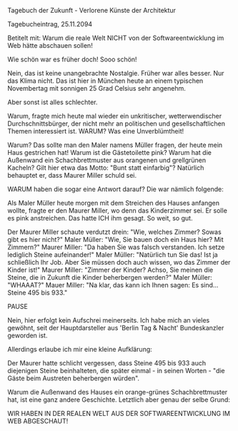 Tagebuch der Zukunft - Verlorene Künste der Architektur

Tagebucheintrag, 25.11.2094

Betitelt mit: Warum die reale Welt NICHT von der Softwareentwicklung im Web hätte abschauen sollen!

Wie schön war es früher doch! Sooo schön!

Nein, das ist keine unangebrachte Nostalgie. Früher war alles besser. Nur das Klima nicht. Das ist hier in München heute an einem typischen Novembertag mit sonnigen 25 Grad Celsius sehr angenehm.

Aber sonst ist alles schlechter.

Warum, fragte mich heute mal wieder ein unkritischer, wetterwendischer Durchschnittsbürger, der nicht mehr an politischen und gesellschaftlichen Themen interessiert ist. WARUM? Was eine Unverblümtheit!

Warum? Das sollte man den Maler namens Müller fragen, der heute mein Haus gestrichen hat! Warum ist die Gästetoilette pink? Warum hat die Außenwand ein Schachbrettmuster aus orangenen und grellgrünen Kacheln? Gilt hier etwa das Motto: "Bunt statt einfarbig"? Natürlich behauptet er, dass Maurer Miller schuld sei.

WARUM haben die sogar eine Antwort darauf? Die war nämlich folgende:

Als Maler Müller heute morgen mit dem Streichen des Hauses anfangen wollte, fragte er den Maurer Miller, wo denn das Kinderzimmer sei. Er solle es pink anstreichen. Das hatte ICH ihm gesagt. So weit, so gut.

Der Maurer Miller schaute verdutzt drein: "Wie, welches Zimmer? Sowas gibt es hier nicht?"
Maler Müller: "Wie, Sie bauen doch ein Haus hier? Mit Zimmern?"
Maurer Miller: "Da haben Sie was falsch verstanden. Ich setze lediglich Steine aufeinander!"
Maler Müller: "Natürlich tun Sie das! Ist ja schließlich Ihr Job. Aber Sie müssen doch auch wissen, wo das Zimmer der Kinder ist!"
Maurer Miller: "Zimmer der Kinder? Achso, Sie meinen die Steine, die in Zukunft die Kinder beherbergen werden?"
Maler Müller: "WHAAAT?"
Mauer Miller: "Na klar, das kann ich Ihnen sagen: Es sind... Steine 495 bis 933."

PAUSE

Nein, hier erfolgt kein Aufschrei meinerseits. Ich habe mich an vieles gewöhnt, seit der Hauptdarsteller aus 'Berlin Tag & Nacht' Bundeskanzler geworden ist.

Allerdings erlaube ich mir eine kleine Aufklärung:

Der Maurer hatte schlicht vergessen, dass Steine 495 bis 933 auch diejenigen Steine beinhalteten, die später einmal - in seinen Worten - "die Gäste beim Austreten beherbergen würden".

Warum die Außenwand des Hauses ein orange-grünes Schachbrettmuster hat, ist eine ganz andere Geschichte. Letztlich aber genau der selbe Grund:

WIR HABEN IN DER REALEN WELT AUS DER SOFTWAREENTWICKLUNG IM WEB ABGESCHAUT!
